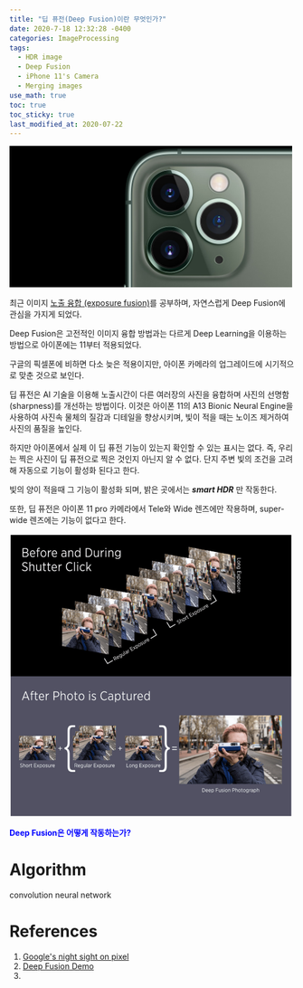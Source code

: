 ```yaml
---
title: "딥 퓨전(Deep Fusion)이란 무엇인가?"
date: 2020-7-18 12:32:28 -0400
categories: ImageProcessing
tags:
  - HDR image 
  - Deep Fusion
  - iPhone 11's Camera 
  - Merging images 
use_math: true
toc: true
toc_sticky: true
last_modified_at: 2020-07-22
---
```


<img src="/assets/images/iphone11camera-induction.jpg" width="500px" >


최근 이미지 [노출 융합 (exposure fusion)](https://gimoonnam.github.io/imageprocessing/exposureFusion_Kor/)를 공부하며, 
자연스럽게 Deep Fusion에 관심을 가지게 되었다.  

Deep Fusion은 고전적인 이미지 융합 방법과는 다르게 Deep Learning을 이용하는 방법으로 아이폰에는 11부터 적용되었다. 

구글의 픽셀폰에 비하면 다소 늦은 적용이지만, 아이폰 카메라의 업그레이드에 시기적으로 맞춘 것으로 보인다. 

딥 퓨전은 AI 기술을 이용해 노출시간이 다른 여러장의 사진을 융합하며 사진의 선명함(sharpness)를 개선하는 방법이다. 이것은 아이폰 11의 A13 Bionic Neural Engine을 사용하여 사진속 물체의 질감과 디테일을 향상시키며, 빛이 적을 때는 노이즈 제거하여 사진의 품질을 높인다. 

하지만 아이폰에서 실제 이 딥 퓨전 기능이 있는지 확인할 수 있는 표시는 없다. 
즉, 우리는 찍은 사진이 딥 퓨전으로 찍은 것인지 아닌지 알 수 없다. 단지 주변 빛의 조건을 고려해 자동으로 기능이 활성화 된다고 한다. 

빛의 양이 적을때 그 기능이 활성화 되며, 밝은 곳에서는 ***smart HDR*** 만 작동한다.

또한, 딥 퓨전은 아이폰 11 pro 카메라에서 Tele와 Wide 렌즈에만 작용하며, super-wide 렌즈에는 기능이 없다고 한다. 


<img src="/assets/images/DeepFusionOniPhone.jpeg" width="500px" >


<span style="color:blue"> **Deep Fusion은 어떻게 작동하는가?** </span> 


# Algorithm

convolution neural network 



# References 

1. [Google's night sight on pixel](https://venturebeat.com/2018/11/14/google-pixel-night-sight/)   
2. [Deep Fusion Demo](https://petapixel.com/2019/10/28/deep-fusion-demo-trying-out-apples-computational-photography-tech/)   
3. [ ](...)





